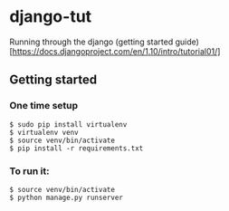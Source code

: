 # django-tut

Running through the django
(getting started guide)[https://docs.djangoproject.com/en/1.10/intro/tutorial01/]

## Getting started

### One time setup

```
$ sudo pip install virtualenv
$ virtualenv venv
$ source venv/bin/activate
$ pip install -r requirements.txt
```

### To run it:

```
$ source venv/bin/activate
$ python manage.py runserver
```
